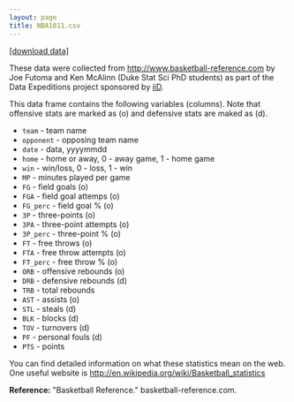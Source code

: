 ```yaml
---
layout: page
title: NBA1011.csv
---
```


<a href="NBA1011.csv" download="NBA1011.csv">
[download data]
</a>

These data were collected from http://www.basketball-reference.com by Joe Futoma and Ken McAlinn (Duke Stat Sci PhD students) as part of the Data Expeditions project sponsored by <a href="http://bigdata.duke.edu/">iiD</a>.

This data frame contains the following variables (columns). Note that offensive stats are marked as (o) and defensive stats are maked as (d).

* `team` - team name
* `opponent` - opposing team name
* `date` - data, yyyymmdd
* `home` - home or away, 0 - away game, 1 - home game
* `win` - win/loss, 0 - loss, 1 - win
* `MP` - minutes played per game
* `FG` - field goals (o)
* `FGA` - field goal attemps (o)
* `FG_perc` - field goal % (o)
* `3P` - three-points (o)
* `3PA` - three-point attempts (o)
* `3P_perc` - three-point % (o)
* `FT` - free throws (o)
* `FTA` - free throw attempts (o)
* `FT_perc` - free throw % (o)
* `ORB` - offensive rebounds (o)
* `DRB` - defensive rebounds (d)
* `TRB` - total rebounds 
* `AST` - assists (o)
* `STL` - steals (d)
* `BLK` - blocks (d)
* `TOV` - turnovers (d)
* `PF` - personal fouls (d)
* `PTS` - points

You can find detailed information on what these statistics mean on the web. One useful website is http://en.wikipedia.org/wiki/Basketball_statistics

**Reference:**
"Basketball Reference." basketball-reference.com.